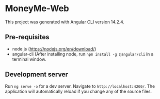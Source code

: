 # MoneyMe-Web

This project was generated with [Angular CLI](https://github.com/angular/angular-cli) version 14.2.4.

## Pre-requisites
- node.js (https://nodejs.org/en/download/)
- angular-cli (After installing node, run `npm install -g @angular/cli` in a terminal window.

## Development server

Run `ng serve -o` for a dev server. Navigate to `http://localhost:4200/`. The application will automatically reload if you change any of the source files.
